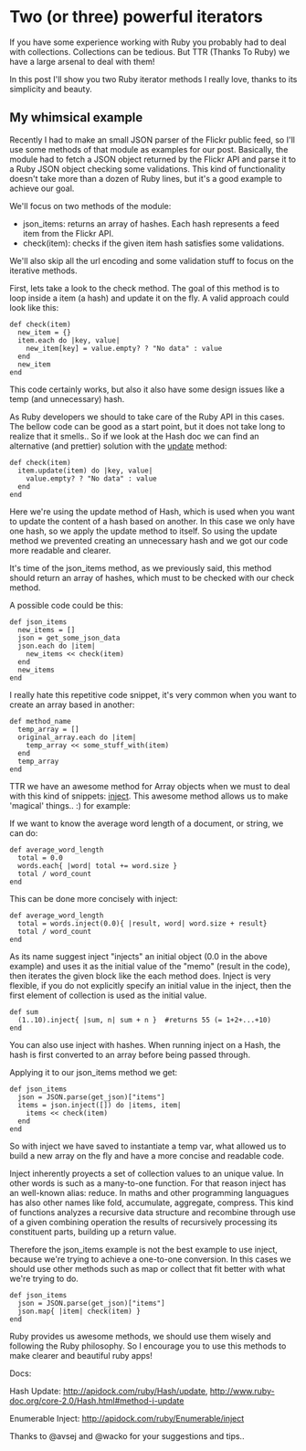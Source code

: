 Two (or three) powerful iterators
=================================

If you have some experience working with Ruby you probably had to deal with collections.
Collections can be tedious. But TTR (Thanks To Ruby) we have a large arsenal to deal with them!

In this post I'll show you two Ruby iterator methods I really love, thanks to its simplicity and beauty.

My whimsical example
--------------------

Recently I had to make an small JSON parser of the Flickr public feed, so I'll use some methods of that module as examples for our post.
Basically, the module had to fetch a JSON object returned by the Flickr API and parse it to a Ruby JSON object checking some validations. 
This kind of functionality doesn't take more than a dozen of Ruby lines, but it's a good example to achieve our goal.

We'll focus on two methods of the module:

- json_items: returns an array of hashes. Each hash represents a feed item from the Flickr API.
- check(item): checks if the given item hash satisfies some validations.

We'll also skip all the url encoding and some validation stuff to focus on the iterative methods.

First, lets take a look to the check method. The goal of this method is to loop inside a item (a hash) and update it on the fly.
A valid approach could look like this:

    def check(item)
      new_item = {}
      item.each do |key, value|
        new_item[key] = value.empty? ? "No data" : value 
      end
      new_item
    end

This code certainly works, but also it also have some design issues like a temp (and unnecessary) hash.

As Ruby developers we should to take care of the Ruby API in this cases. 
The bellow code can be good as a start point, but it does not take long to realize that it smells..
So if we look at the Hash doc we can find an alternative (and prettier) solution with the [update](http://www.ruby-doc.org/core-2.0/Hash.html#method-i-update) method:

    def check(item)
      item.update(item) do |key, value|
        value.empty? ? "No data" : value 
      end
    end

Here we're using the update method of Hash, which is used when you want to update the content of a hash based on another.
In this case we only have one hash, so we apply the update method to itself.
So using the update method we prevented creating an unnecessary hash and we got our code more readable and clearer.


It's time of the json_items method, as we previously said, this method should return an array of hashes, which must to be checked with our check method.

A possible code could be this:

    def json_items
      new_items = []
      json = get_some_json_data
      json.each do |item|
        new_items << check(item)
      end
      new_items
    end

I really hate this repetitive code snippet, it's very common when you want to create an array based in another:

    def method_name
      temp_array = []
      original_array.each do |item|
        temp_array << some_stuff_with(item)
      end
      temp_array
    end

TTR we have an awesome method for Array objects when we must to deal with this kind of snippets: [inject](http://apidock.com/ruby/Enumerable/inject).
This awesome method allows us to make 'magical' things.. :) for example:

If we want to know the average word length of a document, or string, we can do:

    def average_word_length
      total = 0.0
      words.each{ |word| total += word.size }
      total / word_count
    end

This can be done more concisely with inject:

    def average_word_length
      total = words.inject(0.0){ |result, word| word.size + result}
      total / word_count
    end

As its name suggest inject "injects" an initial object (0.0 in the above example) and uses it as the initial value of the "memo" (result in the code), then iterates the given block like the each method does.
Inject is very flexible, if you do not explicitly specify an initial value in the inject, then the first element of collection is used as the initial value.
    
    def sum
      (1..10).inject{ |sum, n| sum + n }  #returns 55 (= 1+2+...+10)
    end

You can also use inject with hashes. When running inject on a Hash, the hash is first converted to an array before being passed through.

Applying it to our json_items method we get:

    def json_items
      json = JSON.parse(get_json)["items"]
      items = json.inject([]) do |items, item|
        items << check(item)
      end
    end

So with inject we have saved to instantiate a temp var, what allowed us to build a new array on the fly and have a more concise and readable code.

Inject inherently proyects a set of collection values to an unique value. In other words is such as a many-to-one function. For that reason inject has an well-known alias: reduce. In maths and other programming languagues has also other names like fold,  accumulate, aggregate, compress. This kind of functions analyzes a recursive data structure and recombine through use of a given combining operation the results of recursively processing its constituent parts, building up a return value.


Therefore the json_items example is not the best example to use inject, because we're trying to achieve a one-to-one conversion.
In this cases we should use other methods such as map or collect that fit better with what we're trying to do.

    def json_items
      json = JSON.parse(get_json)["items"]
      json.map{ |item| check(item) }
    end

Ruby provides us awesome methods, we should use them wisely and following the Ruby philosophy. So I encourage you to use this methods to make clearer and beautiful ruby apps!

Docs:

Hash Update: http://apidock.com/ruby/Hash/update, http://www.ruby-doc.org/core-2.0/Hash.html#method-i-update

Enumerable Inject: http://apidock.com/ruby/Enumerable/inject

Thanks to @avsej and @wacko for your suggestions and tips..